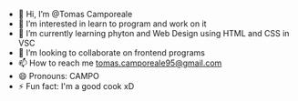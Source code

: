 - 👋 Hi, I’m @Tomas Camporeale
- 👀 I’m interested in learn to program and work on it
- 🌱 I’m currently learning phyton and Web Design using HTML and CSS in VSC
- 💞️ I’m looking to collaborate on frontend programs
- 📫 How to reach me tomas.camporeale95@gmail.com
- 😄 Pronouns: CAMPO
- ⚡ Fun fact: I'm a good cook xD

<!---
xCAMPOx/xCAMPOx is a ✨ special ✨ repository because its `README.md` (this file) appears on your GitHub profile.
You can click the Preview link to take a look at your changes.
--->
